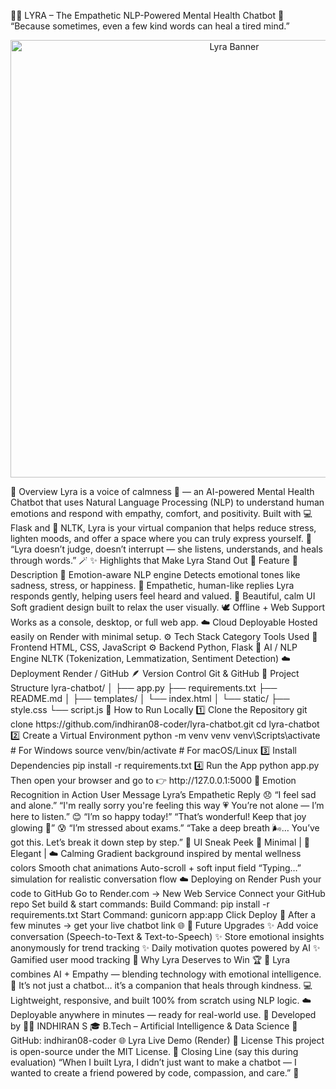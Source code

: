 🌿✨ LYRA – The Empathetic NLP-Powered Mental Health Chatbot
🩷 “Because sometimes, even a few kind words can heal a tired mind.”
<p align="center"> <img src="https://github.com/indhiran08-coder/lyra-chatbot/assets/banner_lyra.png" alt="Lyra Banner" width="700"/> </p>
🧠 Overview
Lyra is a voice of calmness 🌸 — an AI-powered Mental Health Chatbot that uses Natural Language Processing (NLP) to understand human emotions and respond with empathy, comfort, and positivity.
Built with 💻 Flask and 💬 NLTK, Lyra is your virtual companion that helps reduce stress, lighten moods, and offer a space where you can truly express yourself.
💬 “Lyra doesn’t judge, doesn’t interrupt — she listens, understands, and heals through words.”
🪄 ✨ Highlights that Make Lyra Stand Out
🌼 Feature	💫 Description
🧠 Emotion-aware NLP engine	Detects emotional tones like sadness, stress, or happiness.
💬 Empathetic, human-like replies	Lyra responds gently, helping users feel heard and valued.
🎨 Beautiful, calm UI	Soft gradient design built to relax the user visually.
🕊️ Offline + Web Support	Works as a console, desktop, or full web app.
☁️ Cloud Deployable	Hosted easily on Render with minimal setup.
⚙️ Tech Stack
Category	Tools Used
🧩 Frontend	HTML, CSS, JavaScript
⚙️ Backend	Python, Flask
🧠 AI / NLP Engine	NLTK (Tokenization, Lemmatization, Sentiment Detection)
☁️ Deployment	Render / GitHub
🪶 Version Control	Git & GitHub
📁 Project Structure
lyra-chatbot/
│
├── app.py
├── requirements.txt
├── README.md
│
├── templates/
│   └── index.html
│
└── static/
    ├── style.css
    └── script.js
🚀 How to Run Locally
1️⃣ Clone the Repository
git clone https://github.com/indhiran08-coder/lyra-chatbot.git
cd lyra-chatbot
2️⃣ Create a Virtual Environment
python -m venv venv
venv\Scripts\activate    # For Windows
source venv/bin/activate # For macOS/Linux
3️⃣ Install Dependencies
pip install -r requirements.txt
4️⃣ Run the App
python app.py
Then open your browser and go to 👉 http://127.0.0.1:5000
🌈 Emotion Recognition in Action
User Message	Lyra’s Empathetic Reply
😞 “I feel sad and alone.”	“I'm really sorry you're feeling this way 💗 You’re not alone — I’m here to listen.”
😊 “I’m so happy today!”	“That’s wonderful! Keep that joy glowing 🌟”
😰 “I’m stressed about exams.”	“Take a deep breath 🌬️… You’ve got this. Let’s break it down step by step.”
🎨 UI Sneak Peek
🩵 Minimal | 🌸 Elegant | ☁️ Calming
Gradient background inspired by mental wellness colors
Smooth chat animations
Auto-scroll + soft input field
“Typing…” simulation for realistic conversation flow
☁️ Deploying on Render
Push your code to GitHub
Go to Render.com → New Web Service
Connect your GitHub repo
Set build & start commands:
Build Command: pip install -r requirements.txt
Start Command: gunicorn app:app
Click Deploy 🎉
After a few minutes → get your live chatbot link 🌐
🌱 Future Upgrades
✨ Add voice conversation (Speech-to-Text & Text-to-Speech)
✨ Store emotional insights anonymously for trend tracking
✨ Daily motivation quotes powered by AI
✨ Gamified user mood tracking
🧠 Why Lyra Deserves to Win 🏆
🌸 Lyra combines AI + Empathy — blending technology with emotional intelligence.
🌿 It’s not just a chatbot… it’s a companion that heals through kindness.
💻 Lightweight, responsive, and built 100% from scratch using NLP logic.
☁️ Deployable anywhere in minutes — ready for real-world use.
🪪 Developed by
👨‍💻 INDHIRAN S
🎓 B.Tech – Artificial Intelligence & Data Science
💌 GitHub: indhiran08-coder
🌐 Lyra Live Demo (Render)
🖤 License
This project is open-source under the MIT License.
🩷 Closing Line (say this during evaluation)
“When I built Lyra, I didn’t just want to make a chatbot —
I wanted to create a friend powered by code, compassion, and care.” 🌿
